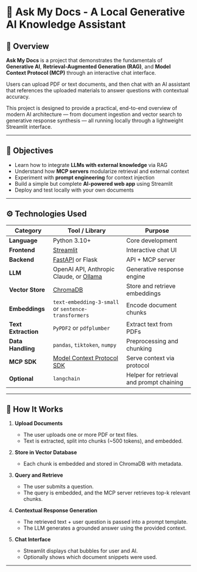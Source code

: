 # 🧠 Ask My Docs - A Local Generative AI Knowledge Assistant

## 📘 Overview

**Ask My Docs** is a project that demonstrates the fundamentals of **Generative AI**, **Retrieval-Augmented Generation (RAG)**, and **Model Context Protocol (MCP)** through an interactive chat interface.  

Users can upload PDF or text documents, and then chat with an AI assistant that references the uploaded materials to answer questions with contextual accuracy.  

This project is designed to provide a practical, end-to-end overview of modern AI architecture — from document ingestion and vector search to generative response synthesis — all running locally through a lightweight Streamlit interface.

---

## 🎯 Objectives

- Learn how to integrate **LLMs with external knowledge** via RAG  
- Understand how **MCP servers** modularize retrieval and external context  
- Experiment with **prompt engineering** for context injection  
- Build a simple but complete **AI-powered web app** using Streamlit  
- Deploy and test locally with your own documents

---

## ⚙️ Technologies Used

| Category | Tool / Library | Purpose |
|-----------|----------------|----------|
| **Language** | Python 3.10+ | Core development |
| **Frontend** | [Streamlit](https://streamlit.io/) | Interactive chat UI |
| **Backend** | [FastAPI](https://fastapi.tiangolo.com/) or Flask | API + MCP server |
| **LLM** | OpenAI API, Anthropic Claude, or [Ollama](https://ollama.ai/) | Generative response engine |
| **Vector Store** | [ChromaDB](https://www.trychroma.com/) | Store and retrieve embeddings |
| **Embeddings** | `text-embedding-3-small` or `sentence-transformers` | Encode document chunks |
| **Text Extraction** | `PyPDF2` or `pdfplumber` | Extract text from PDFs |
| **Data Handling** | `pandas`, `tiktoken`, `numpy` | Preprocessing and chunking |
| **MCP SDK** | [Model Context Protocol SDK](https://github.com/modelcontextprotocol/python-sdk) | Serve context via protocol |
| **Optional** | `langchain` | Helper for retrieval and prompt chaining |

---

## 🧠 How It Works

1. **Upload Documents**
   - The user uploads one or more PDF or text files.
   - Text is extracted, split into chunks (~500 tokens), and embedded.

2. **Store in Vector Database**
   - Each chunk is embedded and stored in ChromaDB with metadata.

3. **Query and Retrieve**
   - The user submits a question.
   - The query is embedded, and the MCP server retrieves top-k relevant chunks.

4. **Contextual Response Generation**
   - The retrieved text + user question is passed into a prompt template.
   - The LLM generates a grounded answer using the provided context.

5. **Chat Interface**
   - Streamlit displays chat bubbles for user and AI.
   - Optionally shows which document snippets were used.

---

